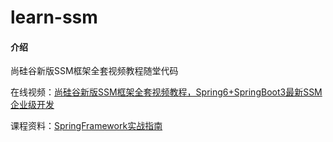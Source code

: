 # learn-ssm

#### 介绍
尚硅谷新版SSM框架全套视频教程随堂代码

在线视频：[尚硅谷新版SSM框架全套视频教程，Spring6+SpringBoot3最新SSM企业级开发](https://www.bilibili.com/video/BV1AP411s7D7?p=14)

课程资料：[SpringFramework实战指南](https://www.wolai.com/oacbJpH1wPzGNoMAVnoELR)






